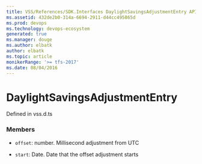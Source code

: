 ```yaml
---
title: VSS/References/SDK.Interfaces DaylightSavingsAdjustmentEntry API | Extensions for Azure DevOps Services
ms.assetid: 432de2b0-314a-6694-2911-d44cc495865d
ms.prod: devops
ms.technology: devops-ecosystem
generated: true
ms.manager: douge
ms.author: elbatk
author: elbatk
ms.topic: article
monikerRange: '>= tfs-2017'
ms.date: 08/04/2016
---
```


# DaylightSavingsAdjustmentEntry

Defined in vss.d.ts



### Members

* `offset`: number. Millisecond adjustment from UTC

* `start`: Date. Date that the offset adjustment starts

